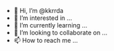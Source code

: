 - 👋 Hi, I’m @kkrrda
- 👀 I’m interested in ...
- 🌱 I’m currently learning ...
- 💞️ I’m looking to collaborate on ...
- 📫 How to reach me ...

<!---
kkrrda/kkrrda is a ✨ special ✨ repository because its `README.md` (this file) appears on your GitHub profile.
You can click the Preview link to take a look at your changes.
--->
